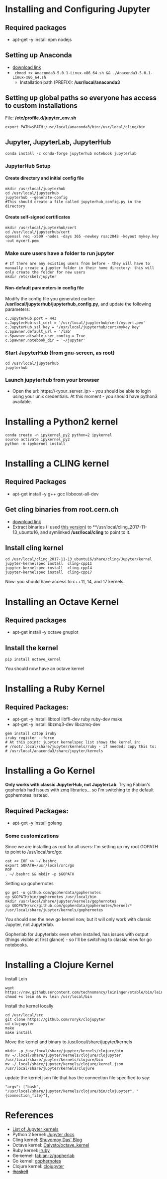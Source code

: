 # Installing and Configuring Jupyter

## Required packages

* apt-get -y install npm nodejs

## Setting up Anaconda

* [download link](https://www.continuum.io/downloads)
* ``` chmod +x Anaconda3-5.0.1-Linux-x86_64.sh && ./Anaconda3-5.0.1-Linux-x86_64.sh```
  * Installation path (PREFIX): **/usr/local/anaconda3**

## Setting up global paths so everyone has access to custom installations

File: **/etc/profile.d/jupyter_env.sh**

```shell
export PATH=$PATH:/usr/local/anaconda3/bin:/usr/local/cling/bin
```

## Jupyter, JupyterLab, JupyterHub

```shell
conda install -c conda-forge jupyterhub notebook jupyterlab
```

### JupyterHub Setup

#### Create directory and initial config file

```shell
mkdir /usr/local/jupyterhub
cd /usr/local/jupyterhub
jupyterhub --generate-config
#This should create a file called jupyterhub_config.py in the directory
```

#### Create self-signed certificates

```shell
mkdir /usr/local/jupyterhub/cert
cd /usr/local/jupyterhub/cert
openssl req -x509 -nodes -days 365 -newkey rsa:2048 -keyout mykey.key -out mycert.pem
```

### Make sure users have a folder to run jupyter

```shell
# If there are any existing users from before - they will have to manually create a jupyter folder in their home directory: this will only create the folder for new users
mkdir /etc/skel/jupyter
```

#### Non-default parameters in config file

Modify the config file you generated earlier: **/usr/local/jupyterhub/jupyterhub_config.py**, and update the following parameters:

```
c.JupyterHub.port = 443
c.JupyterHub.ssl_cert = '/usr/local/jupyterhub/cert/mycert.pem'
c.JupyterHub.ssl_key = '/usr/local/jupyterhub/cert/mykey.key'
c.Spawner.default_url = '/lab'
c.Spawner.disable_user_config = True
c.Spawner.notebook_dir = '~/jupyter'
```

### Start JupyterHub (from gnu-screen, as root)

```shell
cd /usr/local/jupyterhub
jupyterhub
```

### Launch jupyterhub from your browser

* Open the url: https://<your_server_ip> - you should be able to login using your unix credentials.  At this moment - you should have python3 available.

# Installing a Python2 kernel

```shell
conda create -n ipykernel_py2 python=2 ipykernel
source activate ipykernel_py2
python -m ipykernel install
```



# Installing a CLING kernel

## Required Packages

- apt-get install -y g++ gcc libboost-all-dev

## Get cling binaries from root.cern.ch

- [download link](https://root.cern.ch/download/cling/)
- Extract binaries (I used [this version](https://root.cern.ch/download/cling/cling_2017-11-13_ubuntu16.tar.bz2)) to **/usr/local/cling\_2017-11-13\_ubuntu16, and symlinked **/usr/local/cling** to point to it.

## Install cling kernel

```shell
cd /usr/local/cling_2017-11-13_ubuntu16/share/cling/Jupyter/kernel
jupyter-kernelspec install  cling-cpp11
jupyter-kernelspec install  cling-cpp14
jupyter-kernelspec install  cling-cpp17
```

Now: you should have access to c++11, 14, and 17 kernels.

# Installing an Octave Kernel

## Required packages

- apt-get install -y octave gnuplot

## Install the kernel

```shell
pip install octave_kernel
```

You should now have an octave kernel

# Installing a Ruby Kernel

## Required Packages:

* apt-get -y install libtool libffi-dev ruby ruby-dev make
* apt-get -y install libzmq3-dev libczmq-dev

```shell
gem install cztop iruby
iruby register --force
# At this point: jupyter kernelspec list shows the kernel in:
# /root/.local/share/jupyter/kernels/ruby - if needed: copy this to:
# /usr/local/anaconda3/share/jupyter/kernels
```



# Installing a Go Kernel 

**Only works with classic JupyterHub, not JupyterLab**.  Trying Fabian's  gopherlab had issues with zmq libraries... so I'm switching to the default gophernotes instead.

## Required Packages:

* apt-get -y install golang

### Some customizations

Since we are installing as root for all users: I'm setting up my root GOPATH to point to /usr/local/src/go:

```shell
cat << EOF >> ~/.bashrc
export GOPATH=/usr/local/src/go
EOF
. ~/.bashrc && mkdir -p $GOPATH
```

Setting up gophernotes

```shell
go get -u github.com/gopherdata/gophernotes
cp $GOPATH/bin/gophernotes /usr/local/bin
mkdir /usr/local/share/jupyter/kernels/gophernotes
cp $GOPATH/src/github.com/gopherdata/gophernotes/kernel/* /usr/local/share/jupyter/kernels/gophernotes
```

You should see the new go kernel now, but it will only work with classic Jupyter, not Jupyterlab.

Gopherlab for Jupyterlab: even when installed, has issues with output (things visible at first glance) - so I'll be switching to classic view for go notebooks.

# Installing a Clojure Kernel

Install Lein

```shell
wget https://raw.githubusercontent.com/technomancy/leiningen/stable/bin/lein
chmod +x lein && mv lein /usr/local/bin
```

Install the kernel locally

```shell
cd /usr/local/src
git clone https://github.com/roryk/clojupyter
cd clojupyter
make
make install
```

Move the kernel and binary to /usr/local/share/jupyter/kernels

```shell
mkdir -p /usr/local/share/jupyter/kernels/clojure/bin
mv ~/.local/share/jupyter/kernels/clojure/clojupyter /usr/local/share/jupyter/kernels/clojure/bin
mv ~/.local/share/jupyter/kernels/clojure/kernel.json /usr/local/share/jupyter/kernels/clojure
```

update the kernel.json file that has the connection file specified to say:

```shell
"argv": ["bash", "/usr/local/share/jupyter/kernels/clojure/bin/clojupyter", "{connection_file}"],

```



# References

* [List of Jupyter kernels](https://github.com/jupyter/jupyter/wiki/Jupyter-kernels)
* Python 2 kernel: [Jupyter docs](http://ipython.readthedocs.io/en/stable/install/kernel_install.html)
* Cling kernel: [Shuvomoy Das' Blog](http://shuvomoy.github.io/blog/programming/2016/08/04/Cpp-kernel-for-Jupyter.html)
* Octave kernel: [Calysto/octave\_kernel](https://github.com/Calysto/octave_kernel)
* Ruby kernel: [iruby](https://github.com/SciRuby/iruby)
* ~~Go kernel~~: [fabian-z/gopherlab](https://github.com/fabian-z/gopherlab)
* Go kernel: [gophernotes](https://github.com/gopherdata/gophernotes)
* Clojure kernel: [clojupyter](https://github.com/roryk/clojupyter)
* [~~Ihaskell~~](https://github.com/gibiansky/IHaskell)